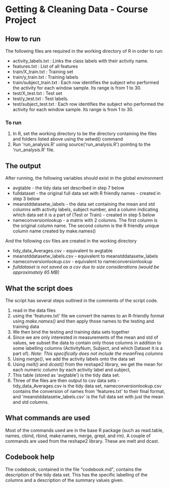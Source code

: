 # Getting & Cleaning Data - Course Project

## How to run
The following files are required in the working directory of R in order to run:
* activity_labels.txt : Links the class labels with their activity name.
* features.txt : List of all features
* train/X_train.txt : Training set
* train/y_train.txt : Training labels
* train/subject_train.txt : Each row identifies the subject who performed the activity for each window sample. Its range is from 1 to 30.
* test/X_test.txt : Test set
* test/y_test.txt : Test labels.
* test/subject_test.txt : Each row identifies the subject who performed the activity for each window sample. Its range is from 1 to 30.

### To run
1. In R, set the working directory to be the directory containing the files and folders listed above using the setwd() command
2. Run 'run_analysis.R' using source('run_analysis.R') pointing to the 'run_analysis.R' file.

## The output
After running, the following variables should exist in the global environment
* avgtable - the tidy data set described in step 7 below
* fulldataset - the original full data set with R friendly names - created in step 3 below
* meanstddatasetw_labels - the data set containing the mean and std columns with activity labels, subject number, and a column indicating which data set it is a part of (Test or Train) - created in step 5 below
* nameconversionlookup - a matrix with 2 columns. The first column is the original column name. The second column is the R friendly unique column name created by make.names()

And the following csv files are created in the working directory
* tidy_data_Averages.csv - equivalent to avgtable
* meanstddatasetw_labels.csv - equivalent to meanstddatasetw_labels
* nameconversionlookup.csv - equivalent to nameconversionlookup
* *fulldataset is not saved as a csv due to size considerations (would be approximately 65 MB)*


## What the script does
The script has several steps outlined in the comments of the script code.

1. read in the data files
2. using the 'features.txt' file we convert the names to an R-friendly format using *make.names()* and then apply those names to the testing and training data
3. We then bind the testing and training data sets together
4. Since we are only interested in measurements of the mean and std of values, we subset the data to contain only those columns in addition to some labelling columns (ActivityNum, Subject, and which Dataset it is a part of). *Note: This specifically does not include the meanFreq columns*
5. Using *merge()*, we add the activity labels onto the data set
6. Using *melt()* and *dcast()* from the reshape2 library, we get the mean for each numeric column by each activity label and subject,
7. This table (stored as 'avgtable') is the tidy data set.
8. Three of the files are then output to csv data sets - tidy_data_Averages.csv is the tidy data set, nameconversionlookup.csv contains the conversion of names from 'features.txt' to their final format, and 'meanstddatasetw_labels.csv' is the full data set with just the mean and std columns.


## What commands are used
Most of the commands used are in the base R package (such as read.table, names, cbind, rbind, make.names, merge, grepl, and rm). A couple of commands are used from the reshape2 library. These are melt and dcast.

## Codebook help
The codebook, contained in the file "codebook.md", contains the description of the tidy data set. This has the specific labelling of the columns and a description of the summary values given.
